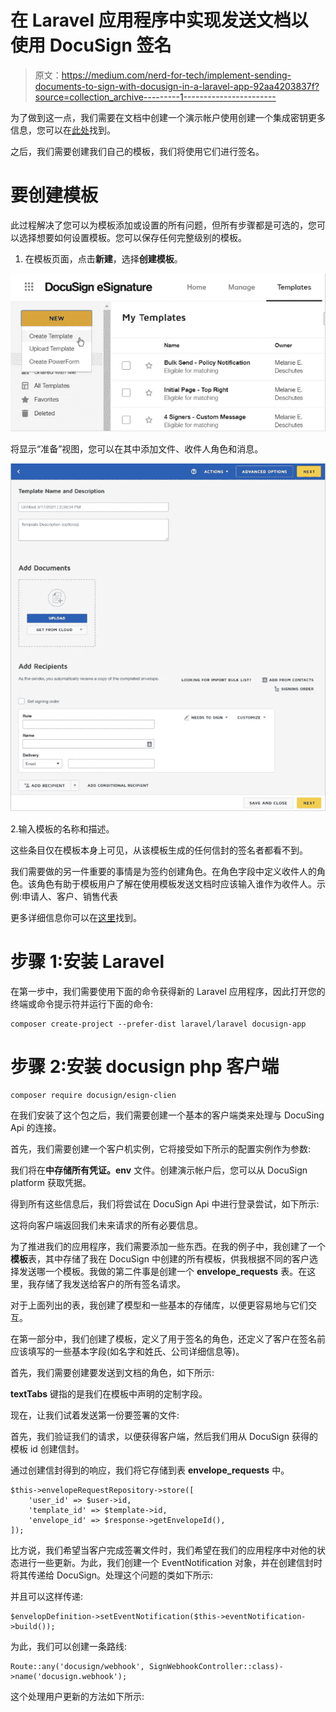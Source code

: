 # 在 Laravel 应用程序中实现发送文档以使用 DocuSign 签名

> 原文：<https://medium.com/nerd-for-tech/implement-sending-documents-to-sign-with-docusign-in-a-laravel-app-92aa4203837f?source=collection_archive---------1----------------------->

为了做到这一点，我们需要在文档中创建一个演示帐户使用创建一个集成密钥更多信息，您可以在[此处](https://www.docusign.com/blog/dsdev-dev-w-ds-integration-keys)找到。

之后，我们需要创建我们自己的模板，我们将使用它们进行签名。

# 要创建模板

此过程解决了您可以为模板添加或设置的所有问题，但所有步骤都是可选的，您可以选择想要如何设置模板。您可以保存任何完整级别的模板。

1.  在模板页面，点击**新建**，选择**创建模板**。

![](img/d06e3b8776a5b78c315d5cbad7d1b5d1.png)

将显示“准备”视图，您可以在其中添加文件、收件人角色和消息。

![](img/c6f0d06fffd5a7d05567d1d8015c3302.png)

2.输入模板的名称和描述。

这些条目仅在模板本身上可见，从该模板生成的任何信封的签名者都看不到。

我们需要做的另一件重要的事情是为签约创建角色。在角色字段中定义收件人的角色。该角色有助于模板用户了解在使用模板发送文档时应该输入谁作为收件人。示例:申请人、客户、销售代表

更多详细信息你可以在[这里](https://support.docusign.com/en/guides/ndse-user-guide-create-templates)找到。

# 步骤 1:安装 Laravel

在第一步中，我们需要使用下面的命令获得新的 Laravel 应用程序，因此打开您的终端或命令提示符并运行下面的命令:

```
composer create-project --prefer-dist laravel/laravel docusign-app
```

# 步骤 2:安装 docusign php 客户端

```
composer require docusign/esign-clien
```

在我们安装了这个包之后，我们需要创建一个基本的客户端类来处理与 DocuSing Api 的连接。

首先，我们需要创建一个客户机实例，它将接受如下所示的配置实例作为参数:

我们将在**中存储所有凭证。env** 文件。创建演示帐户后，您可以从 DocuSign platform 获取凭据。

得到所有这些信息后，我们将尝试在 DocuSign Api 中进行登录尝试，如下所示:

这将向客户端返回我们未来请求的所有必要信息。

为了推进我们的应用程序，我们需要添加一些东西。在我的例子中，我创建了一个**模板**表，其中存储了我在 DocuSign 中创建的所有模板，供我根据不同的客户选择发送哪一个模板。我做的第二件事是创建一个 **envelope_requests** 表。在这里，我存储了我发送给客户的所有签名请求。

对于上面列出的表，我创建了模型和一些基本的存储库，以便更容易地与它们交互。

在第一部分中，我们创建了模板，定义了用于签名的角色，还定义了客户在签名前应该填写的一些基本字段(如名字和姓氏、公司详细信息等)。

首先，我们需要创建要发送到文档的角色，如下所示:

**textTabs** 键指的是我们在模板中声明的定制字段。

现在，让我们试着发送第一份要签署的文件:

首先，我们验证我们的请求，以便获得客户端，然后我们用从 DocuSign 获得的模板 id 创建信封。

通过创建信封得到的响应，我们将它存储到表 **envelope_requests** 中。

```
$this->envelopeRequestRepository->store([
    'user_id' => $user->id,
    'template_id' => $template->id,
    'envelope_id' => $response->getEnvelopeId(),
]);
```

比方说，我们希望当客户完成签署文件时，我们希望在我们的应用程序中对他的状态进行一些更新。为此，我们创建一个 EventNotification 对象，并在创建信封时将其传递给 DocuSign。处理这个问题的类如下所示:

并且可以这样传递:

```
$envelopDefinition->setEventNotification($this->eventNotification->build());
```

为此，我们可以创建一条路线:

```
Route::any('docusign/webhook', SignWebhookController::class)->name('docusign.webhook');
```

这个处理用户更新的方法如下所示:
